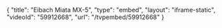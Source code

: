{
    "title": "Eibach Miata MX-5",
    "type": "embed",
    "layout": "iframe-static",
    "videoId": "59912668",
    "url": "\/tvpembed\/59912668"
}